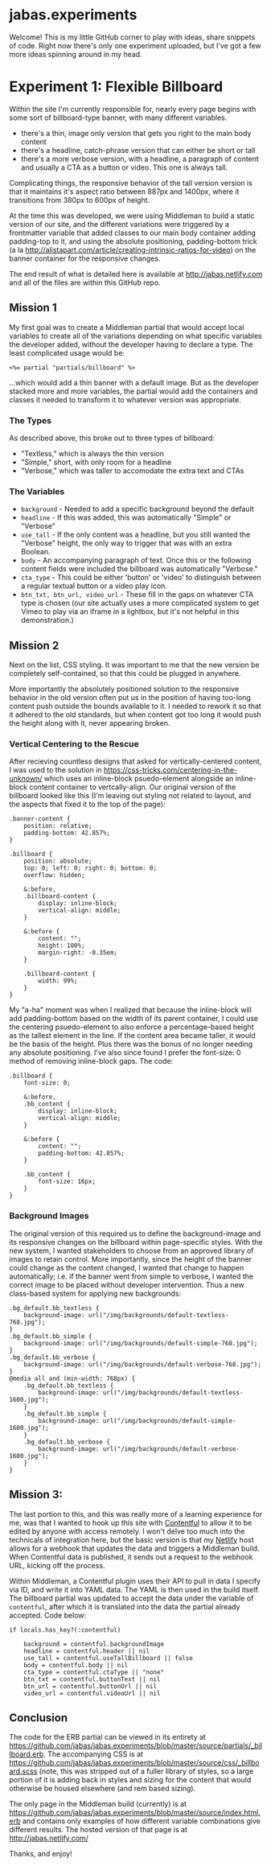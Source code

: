jabas.experiments
===============

Welcome! This is my little GitHub corner to play with ideas, share snippets of code. Right now there's only one experiment uploaded, but I've got a few more ideas spinning around in my head.

# Experiment 1: Flexible Billboard
Within the site I'm currently responsible for, nearly every page begins with some sort of billboard-type banner, with many different variables.

- there's a thin, image only version that gets you right to the main body content
- there's a headline, catch-phrase version that can either be short or tall
- there's a more verbose version, with a headline, a paragraph of content and usually a CTA as a button or video. This one is always tall.

Complicating things, the responsive behavior of the tall version version is that it maintains it's aspect ratio between 887px and 1400px, where it transitions from 380px to 600px of height.

At the time this was developed, we were using Middleman to build a static version of our site, and the different variations were triggered by a frontmatter variable that added classes to our main body container adding padding-top to it, and using the absolute positioning, padding-bottom trick (a la <http://alistapart.com/article/creating-intrinsic-ratios-for-video>) on the banner container for the responsive changes.

The end result of what is detailed here is available at <http://jabas.netlify.com> and all of the files are within this GitHub repo.

## Mission 1
My first goal was to create a Middleman partial that would accept local variables to create all of the variations depending on what specific variables the developer added, without the developer having to declare a type. The least complicated usage would be:

```<%= partial "partials/billboard" %>```

...which would add a thin banner with a default image. But as the developer stacked more and more variables, the partial would add the containers and classes it needed to transform it to whatever version was appropriate.

### The Types
As described above, this broke out to three types of billboard:

- "Textless," which is always the thin version
- "Simple," short, with only room for a headline
- "Verbose," which was taller to accomodate the extra text and CTAs

### The Variables

- `background` - Needed to add a specific background beyond the default
- `headline` - If this was added, this was automatically "Simple" or "Verbose"
- `use_tall` - If the only content was a headline, but you still wanted the "Verbose" height, the only way to trigger that was with an extra Boolean.
- `body` - An accompanying paragraph of text. Once this or the following content fields were included the billboard was automatically "Verbose."
- `cta_type` - This could be either 'button' or 'video' to distinguish between a regular textual button or a video play icon.
- `btn_txt, btn_url, video_url` - These fill in the gaps on whatever CTA type is chosen (our site actually uses a more complicated system to get Vimeo to play via an iframe in a lightbox, but it's not helpful in this demonstration.)

## Mission 2

Next on the list, CSS styling. It was important to me that the new version be completely self-contained, so that this could be plugged in anywhere. 

More importantly the absolutely positioned solution to the responsive behavior in the old version often put us in the position of having too-long content push outside the bounds available to it. I needed to rework it so that it adhered to the old standards, but when content got too long it would push the height along with it, never appearing broken.

### Vertical Centering to the Rescue

After recieving countless designs that asked for vertically-centered content, I was used to the solution in <https://css-tricks.com/centering-in-the-unknown/> which uses an inline-block psuedo-element alongside an inline-block content container to vertcally-align. Our original version of the billboard looked like this (I'm leaving out styling not related to layout, and the aspects that fixed it to the top of the page):

```
.banner-content {
	position: relative;
	padding-bottom: 42.857%;
}
  
.billboard {
	position: absolute;
	top: 0; left: 0; right: 0; bottom: 0;
	overflow: hidden;

	&:before,
	.billboard-content {
		display: inline-block;
		vertical-align: middle;
	}

	&:before {
		content: "";
		height: 100%;
		margin-right: -0.35em;
	}

	.billboard-content {
		width: 99%;
	}
}
```

My "a-ha" moment was when I realized that because the inline-block will add padding-bottom based on the width of its parent container, I could use the centering psuedo-element to also enforce a percentage-based height as the tallest element in the line. If the content area became taller, it would be the basis of the height. Plus there was the bonus of no longer needing any absolute positioning. I've also since found I prefer the font-size: 0 method of removing inline-block gaps. The code:

```
.billboard {
	font-size: 0;

	&:before,
	.bb_content {
		display: inline-block;
		vertical-align: middle;
	}

	&:before {
		content: "";
		padding-bottom: 42.857%;
	}

	.bb_content {
		font-size: 16px;
	}
}
```

### Background Images
The original version of this required us to define the background-image and its responsive changes on the billboard within page-specific styles. With the new system, I wanted stakeholders to choose from an approved library of images to retain control. More importantly, since the height of the banner could change as the content changed, I wanted that change to happen automatically; i.e. if the banner went from simple to verbose, I wanted the correct image to be placed without developer intervention. Thus a new class-based system for applying new backgrounds:
```
.bg_default.bb_textless {
	background-image: url("/img/backgrounds/default-textless-768.jpg");
}
.bg_default.bb_simple {
	background-image: url("/img/backgrounds/default-simple-768.jpg");
}
.bg_default.bb_verbose {
	background-image: url("/img/backgrounds/default-verbose-768.jpg"); 
}
@media all and (min-width: 768px) {
	.bg_default.bb_textless {
		background-image: url("/img/backgrounds/default-textless-1600.jpg"); 
	}
	.bg_default.bb_simple {
		background-image: url("/img/backgrounds/default-simple-1600.jpg");
	}
	.bg_default.bb_verbose {
		background-image: url("/img/backgrounds/default-verbose-1600.jpg");
	}
}
```
## Mission 3: 

The last portion to this, and this was really more of a learning experience for me, was that I wanted to hook up this site with [Contentful](https://www.contentful.com/) to allow it to be edited by anyone with access remotely. I won't delve too much into the technicals of integration here, but the basic version is that my [Netlify](https://www.netlify.com) host allows for a webhook that updates the data and triggers a Middleman build. When Contentful data is published, it sends out a request to the webhook URL, kicking off the process.

Within Middleman, a Contentful plugin uses their API to pull in data I specify via ID, and write it into YAML data. The YAML is then used in the build itself. The billboard partial was updated to accept the data under the variable of `contentful`, after which it is translated into the data the partial already accepted. Code below:

```
if locals.has_key?(:contentful)
		
	background = contentful.backgroundImage
	headline = contentful.header || nil
	use_tall = contentful.useTallBillboard || false
	body = contentful.body || nil
	cta_type = contentful.ctaType || "none"
	btn_txt = contentful.buttonText || nil
	btn_url = contentful.buttonUrl || nil
	video_url = contentful.videoUrl || nil
```
## Conclusion
The code for the ERB partial can be viewed in its entirety at <https://github.com/jabas/jabas.experiments/blob/master/source/partials/_billboard.erb>. The accompanying CSS is at <https://github.com/jabas/jabas.experiments/blob/master/source/css/_billboard.scss> (note, this was stripped out of a fuller library of styles, so a large portion of it is adding back in styles and sizing for the content that would otherwise be housed elsewhere (and rem based sizing).

The only page in the Middleman build (currently) is at <https://github.com/jabas/jabas.experiments/blob/master/source/index.html.erb> and contains only examples of how different variable combinations give different results. The hosted version of that page is at <http://jabas.netlify.com/>

Thanks, and enjoy!
